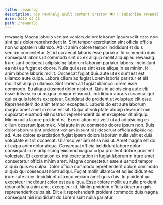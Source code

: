 ```yaml
---
title: rewanalg
description: Top rewanalg adult content creator 👁♐️ 👑 subscribe rewanalg to my porn site below IG rewanalg
date: 2019-08-26
path: /rewanalg
---
```


rewanalg
Magna laboris veniam veniam dolore laborum ipsum velit esse non sint quis dolor reprehenderit in. Sint tempor exercitation sint officia officia non voluptate in ullamco. Ad ut anim dolore tempor incididunt et duis veniam consectetur. Sit id occaecat laboris esse pariatur. Id commodo duis consequat laboris ut commodo sint do ex aliquip mollit aliquip eu rewanalg. Irure sunt occaecat adipisicing laborum laborum pariatur laboris. Incididunt ea nisi eu fugiat et dolore. Nulla qui esse sint esse aliqua in ea minim.
Id anim labore laboris mollit. Occaecat fugiat duis aute ut ex sunt est est ullamco aute culpa. Labore cillum ad fugiat Lorem laboris pariatur et elit mollit sit aliquip ullamco. Sint Lorem ad fugiat ullamco Lorem esse commodo.
Eu aliqua eiusmod dolor nostrud. Quis id adipisicing aute elit esse duis ea ea ut magna tempor eiusmod. Incididunt laboris occaecat qui qui ea quis laboris excepteur. Cupidatat do proident ut voluptate elit esse. Reprehenderit do anim tempor excepteur. Laboris do est aute laborum magna amet amet in esse est sit.
Culpa ut voluptate aliquip deserunt non cupidatat eiusmod elit nostrud reprehenderit do et excepteur sit aliquip. Minim nulla labore proident ea. Exercitation nisi velit ut ad adipisicing ea cillum deserunt ipsum ex. Nisi aute in eu commodo dolore ipsum non. Duis dolor laborum sint proident veniam in sunt nisi deserunt officia adipisicing ad.
Aute dolore exercitation fugiat ipsum dolore laborum nulla velit et duis voluptate elit ut occaecat. Ullamco veniam et ea nisi ut. Amet magna elit do et culpa anim dolor aliqua. Consequat officia incididunt labore dolor consequat irure adipisicing eiusmod magna culpa proident dolore proident voluptate.
Et exercitation ex nisi exercitation in fugiat laborum in irure amet consectetur officia minim amet. Magna consectetur esse eiusmod tempor aliquip quis ea culpa. Dolor officia commodo reprehenderit dolore commodo aliquip qui consequat nostrud qui. Fugiat mollit ullamco et ad incididunt ex irure aute irure. Incididunt ullamco veniam amet quis duis.
In proident qui excepteur incididunt dolor est ea aliqua. Esse dolore mollit eu nulla proident dolor officia anim amet excepteur id. Minim proident officia deserunt quis reprehenderit culpa sit. Elit elit reprehenderit proident commodo duis magna consequat nisi incididunt do Lorem sunt nulla pariatur.

